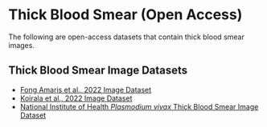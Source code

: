 # Thick Blood Smear (Open Access)
The following are open-access datasets that contain thick blood smear images.

## Thick Blood Smear Image Datasets
+ [Fong Amaris et al., 2022 Image Dataset](https://github.com/ItunuIsewon/Malaria_Blood_Smear_Images/blob/main/Thick_Blood_Smear_Images/Fong_Amaris_et_al.%2C_2022_Dataset.md)
+ [Koirala et al., 2022 Image Dataset](https://github.com/ItunuIsewon/Malaria_Blood_Smear_Images/blob/main/Thick_Blood_Smear_Images/Koirala_et_al.%2C_2022_Dataset.md)
+ [National Institute of Health _Plasmodium vivax_ Thick Blood Smear Image Dataset](https://github.com/ItunuIsewon/Malaria_Blood_Smear_Images/blob/main/Thick_Blood_Smear_Images/NIH_Pv_Dataset.md)


